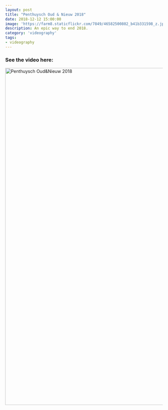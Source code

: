 ```yaml
---
layout: post
title: "Penthuysch Oud & Nieuw 2018"
date: 2018-12-12 15:00:00
image: 'https://farm8.staticflickr.com/7849/46582500802_b41b331598_z.jpg'
description: An epic way to end 2018.
category: 'videography'
tags:
- videography
---
```


### See the video here:

<a data-flickr-embed="true"  href="https://www.flickr.com/photos/162779846@N06/46582500802/in/album-72157675195049567/" title="Penthuysch Oud&amp;Nieuw 2018"><img src="https://farm8.staticflickr.com/7849/46582500802_b41b331598_o.jpg" width="1920" height="1080" alt="Penthuysch Oud&amp;Nieuw 2018"></a><script async src="//embedr.flickr.com/assets/client-code.js" charset="utf-8"></script>
